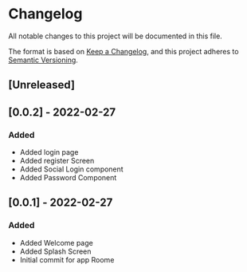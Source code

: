 # Changelog
All notable changes to this project will be documented in this file.

The format is based on [Keep a Changelog](https://keepachangelog.com/en/1.0.0/),
and this project adheres to [Semantic Versioning](https://semver.org/spec/v2.0.0.html).

## [Unreleased]

## [0.0.2] - 2022-02-27
### Added
- Added login page
- Added register Screen
- Added Social Login component
- Added Password Component

## [0.0.1] - 2022-02-27
### Added
- Added Welcome page
- Added Splash Screen
- Initial commit for app Roome
